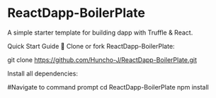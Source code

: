 # ReactDapp-BoilerPlate
A simple starter template for building dapp with Truffle &amp; React.


Quick Start Guide
📄 Clone or fork ReactDapp-BoilerPlate:

git clone https://github.com/Huncho-J/ReactDapp-BoilerPlate.git

Install all dependencies:

#Navigate to command prompt
cd ReactDapp-BoilerPlate
npm install
